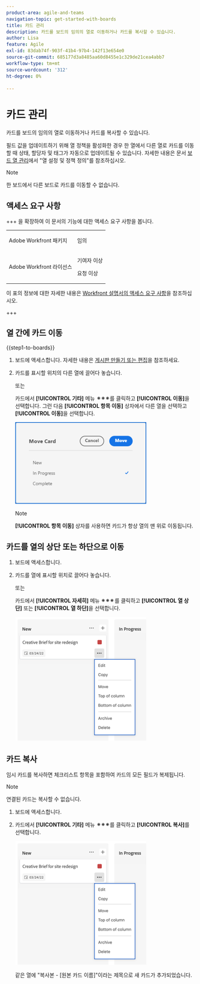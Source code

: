 ```yaml
---
product-area: agile-and-teams
navigation-topic: get-started-with-boards
title: 카드 관리
description: 카드를 보드의 임의의 열로 이동하거나 카드를 복사할 수 있습니다.
author: Lisa
feature: Agile
exl-id: 83dab74f-903f-41b4-97b4-142f13e654e0
source-git-commit: 685177d3a8485aa60d8455e1c329de21cea4abb7
workflow-type: tm+mt
source-wordcount: '312'
ht-degree: 0%

---
```


# 카드 관리

카드를 보드의 임의의 열로 이동하거나 카드를 복사할 수 있습니다.

필드 값을 업데이트하기 위해 열 정책을 활성화한 경우 한 열에서 다른 열로 카드를 이동할 때 상태, 할당자 및 태그가 자동으로 업데이트될 수 있습니다. 자세한 내용은 문서 [보드 열 관리](/help/quicksilver/agile/get-started-with-boards/manage-board-columns.md)에서 &quot;열 설정 및 정책 정의&quot;를 참조하십시오.

>[!NOTE]
>
>한 보드에서 다른 보드로 카드를 이동할 수 없습니다.

## 액세스 요구 사항

+++ 을 확장하여 이 문서의 기능에 대한 액세스 요구 사항을 봅니다.

<table style="table-layout:auto"> 
 <col> 
 <col> 
 <tbody> 
  <tr> 
   <td role="rowheader">Adobe Workfront 패키지</td> 
   <td> <p>임의</p> </td> 
  </tr> 
  <tr> 
   <td role="rowheader">Adobe Workfront 라이선스</td> 
   <td> 
   <p>기여자 이상</p> 
   <p>요청 이상</p>
   </td> 
  </tr> 
 </tbody> 
</table>

이 표의 정보에 대한 자세한 내용은 [Workfront 설명서의 액세스 요구 사항](/help/quicksilver/administration-and-setup/add-users/access-levels-and-object-permissions/access-level-requirements-in-documentation.md)을 참조하십시오.

+++

## 열 간에 카드 이동

{{step1-to-boards}}

1. 보드에 액세스합니다. 자세한 내용은 [게시판 만들기 또는 편집](../../agile/get-started-with-boards/create-edit-board.md)을 참조하세요.
1. 카드를 표시할 위치의 다른 열에 끌어다 놓습니다.

   또는

   카드에서 **[!UICONTROL 기타]** 메뉴 ![기타 메뉴](assets/more-icon-spectrum.png)를 클릭하고 **[!UICONTROL 이동]**&#x200B;을 선택합니다. 그런 다음 **[!UICONTROL 항목 이동]** 상자에서 다른 열을 선택하고 **[!UICONTROL 이동]**&#x200B;을 선택합니다.

   ![카드 이동](assets/boards-move-card-350x217.png)

   >[!NOTE]
   >
   >**[!UICONTROL 항목 이동]** 상자를 사용하면 카드가 항상 열의 맨 위로 이동됩니다.

## 카드를 열의 상단 또는 하단으로 이동

1. 보드에 액세스합니다.
1. 카드를 열에 표시할 위치로 끌어다 놓습니다.

   또는

   카드에서 **[!UICONTROL 자세히]** 메뉴 ![추가 메뉴](assets/more-icon-spectrum.png)를 클릭하고 **[!UICONTROL 열 상단]** 또는 **[!UICONTROL 열 하단]**&#x200B;을 선택합니다.

   ![추가 메뉴](assets/boards-moremenu-350x329.png)

## 카드 복사

임시 카드를 복사하면 체크리스트 항목을 포함하여 카드의 모든 필드가 복제됩니다.

>[!NOTE]
>
>연결된 카드는 복사할 수 없습니다.

1. 보드에 액세스합니다.
1. 카드에서 **[!UICONTROL 기타]** 메뉴 ![[!UICONTROL 기타 메뉴]](assets/more-icon-spectrum.png)를 클릭하고 **[!UICONTROL 복사]**&#x200B;를 선택합니다.

   ![추가 메뉴](assets/boards-moremenu-350x329.png)

   같은 열에 &quot;복사본 - [원본 카드 이름]&quot;이라는 제목으로 새 카드가 추가되었습니다.
